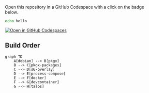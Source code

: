 Open this repository in a GitHub Codespace with a click on the badge below.

```sh { background=false }
echo hello
```

[![Open in GitHub Codespaces](https://github.com/codespaces/badge.svg)](https://github.com/codespaces/new?hide_repo_select=true&ref=main&repo=1051278938&skip_quickstart=true&machine=standardLinux32gb&devcontainer_path=.devcontainer%2Ftalos%2Fdevcontainer.json&geo=EuropeWest)

## Build Order

```mermaid
graph TD
    A[debian] --> B[pkgx]
    B --> C[pkgx-packages]
    C --> D[s6-overlay]
    D --> E[process-compose]
    E --> F[docker]
    F --> G[devcontainer]
    G --> H[talos]
```